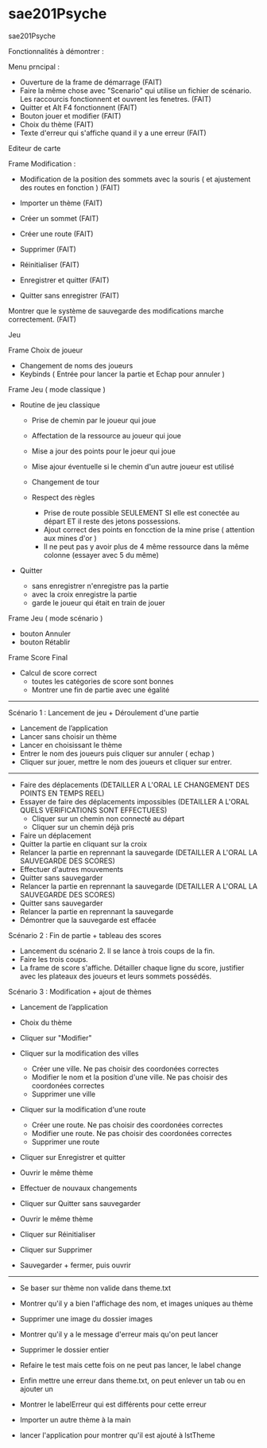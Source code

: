 # sae201Psyche
sae201Psyche

Fonctionnalités à démontrer :

Menu prncipal : 
 - Ouverture de la frame de démarrage	(FAIT)
 - Faire la même chose avec "Scenario" qui utilise un fichier de scénario. Les raccourcis fonctionnent et ouvrent les fenetres.		(FAIT)
 - Quitter et Alt F4 fonctionnent	(FAIT)
 - Bouton jouer et modifier		(FAIT)
 - Choix du thème	(FAIT)
 - Texte d'erreur qui s'affiche quand il y a une erreur		(FAIT)


Editeur de carte

Frame Modification : 

 - Modification de la position des sommets avec la souris ( et ajustement des routes en fonction )		(FAIT)

 - Importer un thème 	(FAIT)

 - Créer un sommet		(FAIT)
 - Créer une route		(FAIT)

 - Supprimer			(FAIT)
 - Réinitialiser		(FAIT)

 - Enregistrer et quitter	(FAIT)
 - Quitter sans enregistrer		(FAIT)

Montrer que le système de sauvegarde des modifications marche correctement.		(FAIT)


Jeu 

Frame Choix de joueur
 - Changement de noms des joueurs
 - Keybinds ( Entrée pour lancer la partie et Echap pour annuler )

Frame Jeu ( mode classique )

 - Routine de jeu classique
	- Prise de chemin par le joueur qui joue
	- Affectation de la ressource au joueur qui joue
	- Mise a jour des points pour le joeur qui joue
	- Mise ajour éventuelle si le chemin d'un autre joueur est utilisé
	- Changement de tour

	- Respect des règles
		- Prise de route possible SEULEMENT SI elle est conectée au départ ET il reste des jetons possessions.
		- Ajout correct des points en foncction de la mine prise ( attention aux mines d'or )
		- Il ne peut pas y avoir plus de 4 même ressource dans la même colonne (essayer avec 5 du même)

 - Quitter 
 	- sans enregistrer n'enregistre pas la partie
	- avec la croix enregistre la partie
	- garde le joueur qui était en train de jouer

Frame Jeu ( mode scénario )

 - bouton Annuler
 - bouton Rétablir


Frame Score Final

 - Calcul de score correct
	- toutes les catégories de score sont bonnes
	- Montrer une fin de partie avec une égalité

------------------------------------------------------------------------------------------------------------------------------------

Scénario 1 : Lancement de jeu + Déroulement d'une partie

 - Lancement de l’application
 - Lancer sans choisir un thème
 - Lancer en choisissant le thème
 - Entrer le nom des joueurs puis cliquer sur annuler ( echap )
 - Cliquer sur jouer, mettre le nom des joueurs et cliquer sur entrer.
-----
 - Faire des déplacements
		(DETAILLER A L'ORAL LE CHANGEMENT DES POINTS EN TEMPS REEL)
 - Essayer de faire des déplacements impossibles
		(DETAILLER A L'ORAL QUELS VERIFICATIONS SONT EFFECTUEES)
	- Cliquer sur un chemin non connecté au départ
	- Cliquer sur un chemin déjà pris
 - Faire un déplacement
 - Quitter la partie en cliquant sur la croix
 - Relancer la partie en reprennant la sauvegarde
		(DETAILLER A L'ORAL LA SAUVEGARDE DES SCORES)
 - Effectuer d'autres mouvements
 - Quitter sans sauvegarder
 - Relancer la partie en reprennant la sauvegarde
		(DETAILLER A L'ORAL LA SAUVEGARDE DES SCORES)
 - Quitter sans sauvegarder
 - Relancer la partie en reprennant la sauvegarde
 - Démontrer que la sauvegarde est effacée



Scénario 2 : Fin de partie + tableau des scores

 - Lancement du scénario 2. Il se lance à trois coups de la fin.
 - Faire les trois coups.
 - La frame de score s'affiche. Détailler chaque ligne du score, justifier avec les plateaux des joueurs et leurs sommets possédés.



Scénario 3 : Modification + ajout de thèmes

 - Lancement de l’application
 - Choix du thème
 - Cliquer sur "Modifier"

 - Cliquer sur la modification des villes
	- Créer une ville. Ne pas choisir des coordonées correctes
	- Modifier le nom et la position d'une ville. Ne pas choisir des coordonées correctes
	- Supprimer une ville

 - Cliquer sur la modification d'une route
	- Créer une route. Ne pas choisir des coordonées correctes
	- Modifier une route. Ne pas choisir des coordonées correctes
	- Supprimer une route

 - Cliquer sur Enregistrer et quitter
 - Ouvrir le même thème
 - Effectuer de nouvaux changements 
 - Cliquer sur Quitter sans sauvegarder
 - Ouvrir le même thème
 - Cliquer sur Réinitialiser
 - Cliquer sur Supprimer
 - Sauvegarder + fermer, puis ouvrir
-----
 - Se baser sur thème non valide dans theme.txt
 - Montrer qu'il y a bien l'affichage des nom, et images uniques au thème
 - Supprimer une image du dossier images
 - Montrer qu'il y a le message d'erreur mais qu'on peut lancer
 - Supprimer le dossier entier
 - Refaire le test mais cette fois on ne peut pas lancer, le label change
 - Enfin mettre une erreur dans theme.txt, on peut enlever un tab ou en ajouter un
 - Montrer le labelErreur qui est différents pour cette erreur

 - Importer un autre thème à la main
 - lancer l'application pour montrer qu'il est ajouté à lstTheme
